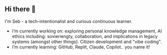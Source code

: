 ## Hi there 👋

I'm Seb -  a tech-intentionalist and curious continuous learner.

-  I’m currently working on: exploring personal knowledge management, AI ethics including: sovieriengty, collaboration, and implications in legacy systems (amongst other things). Citizen development and "vibe coding". 
-  I’m currently learning: GitHub, Replit, Claude, Copilot.. you name it! 

<!--
**Seb-the-Canadian/Seb-the-Canadian** is a ✨ _special_ ✨ repository because its `README.md` (this file) appears on your GitHub profile.



